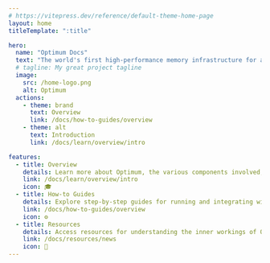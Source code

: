 ```yaml
---
# https://vitepress.dev/reference/default-theme-home-page
layout: home
titleTemplate: ":title"

hero:
  name: "Optimum Docs"
  text: "The world's first high-performance memory infrastructure for any blockchain."
  # tagline: My great project tagline
  image:
    src: /home-logo.png
    alt: Optimum
  actions:
    - theme: brand
      text: Overview
      link: /docs/how-to-guides/overview
    - theme: alt
      text: Introduction
      link: /docs/learn/overview/intro

features:
  - title: Overview
    details: Learn more about Optimum, the various components involved, and how it could benefit your project.
    link: /docs/learn/overview/intro
    icon: 🎓
  - title: How-to Guides
    details: Explore step-by-step guides for running and integrating with various types of nodes, how to read and write data, and how to gossip.
    link: /docs/how-to-guides/overview
    icon: ⚙️
  - title: Resources
    details: Access resources for understanding the inner workings of Optimum and how to interact with the protocol via APIs.
    link: /docs/resources/news
    icon: 🔎
---
```

